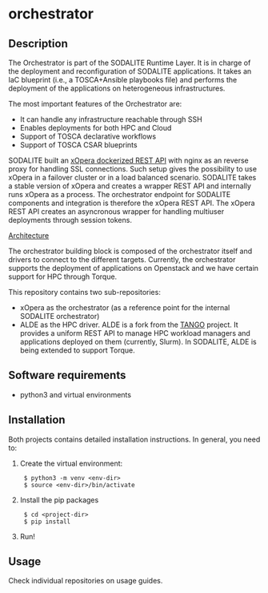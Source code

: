 # orchestrator

## Description

The Orchestrator is part of the SODALITE Runtime Layer. It is in charge of the deployment and reconfiguration of SODALITE applications. It takes an IaC blueprint (i.e., a TOSCA+Ansible playbooks file) and performs the deployment of the applications on heterogeneous infrastructures.

The most important features of the Orchestrator are:
* It can handle any infrastructure reachable through SSH 
* Enables deployments for both HPC and Cloud
* Support of TOSCA declarative workflows
* Support of TOSCA CSAR blueprints

SODALITE built an [xOpera dockerized REST API](https://github.com/SODALITE-EU/xopera-rest-api) with nginx as an reverse proxy for handling SSL connections. Such setup gives the possibility to use xOpera in a failover cluster or in a load balanced scenario. 
SODALITE takes a stable version of xOpera and creates a wrapper REST API and internally runs xOpera as a process. The orchestrator endpoint for SODALITE components and integration is therefore the xOpera REST API. 
The xOpera REST API creates an asyncronous wrapper for handling multiuser deployments through session tokens. 

[Architecture](documentation/orchestrator.png)

The orchestrator building block is composed of the orchestrator itself and drivers to connect to the different targets. Currently, the orchestrator supports the deployment of applications on Openstack and we have certain support for HPC through Torque.

This repository contains two sub-repositories:
- xOpera as the orchestrator (as a reference point for the internal SODALITE orchestrator)  
- ALDE as the HPC driver. ALDE is a fork from the [TANGO](http://tango-project.eu/) project. It provides a uniform REST API to manage HPC workload managers and applications deployed on them (currently, Slurm). In SODALITE, ALDE is being extended to support Torque.

## Software requirements

* python3 and virtual environments

## Installation

Both projects contains detailed installation instructions. In general, you need to:

1. Create the virtual environment:

        $ python3 -m venv <env-dir>
        $ source <env-dir>/bin/activate

2. Install the pip packages

        $ cd <project-dir>
        $ pip install

3. Run!

## Usage

Check individual repositories on usage guides. 

